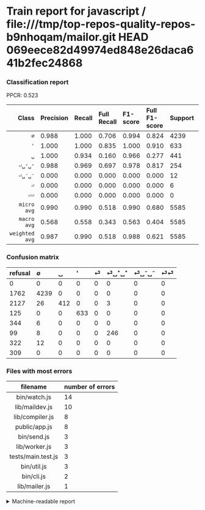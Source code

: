 # Train report for javascript / file:///tmp/top-repos-quality-repos-b9nhoqam/mailor.git HEAD 069eece82d49974ed848e26daca641b2fec24868

### Classification report

PPCR: 0.523

| Class | Precision | Recall | Full Recall | F1-score | Full F1-score | Support | Full Support | PPCR |
|------:|:----------|:-------|:------------|:---------|:---------|:--------|:-------------|:-----|
| `∅` | 0.988| 1.000| 0.706| 0.994| 0.824| 4239| 6001| 0.706 |
| `'` | 1.000| 1.000| 0.835| 1.000| 0.910| 633| 758| 0.835 |
| `␣` | 1.000| 0.934| 0.160| 0.966| 0.277| 441| 2568| 0.172 |
| `⏎␣⁺␣⁺` | 0.988| 0.969| 0.697| 0.978| 0.817| 254| 353| 0.720 |
| `⏎␣⁻␣⁻` | 0.000| 0.000| 0.000| 0.000| 0.000| 12| 334| 0.036 |
| `⏎` | 0.000| 0.000| 0.000| 0.000| 0.000| 6| 350| 0.017 |
| `⏎⏎` | 0.000| 0.000| 0.000| 0.000| 0.000| 0| 309| 0.000 |
| `micro avg` | 0.990| 0.990| 0.518| 0.990| 0.680| 5585| 10673| 0.523 |
| `macro avg` | 0.568| 0.558| 0.343| 0.563| 0.404| 5585| 10673| 0.523 |
| `weighted avg` | 0.987| 0.990| 0.518| 0.988| 0.621| 5585| 10673| 0.523 |

### Confusion matrix

|refusal|  ∅| ␣| '| ⏎| ⏎␣⁺␣⁺| ⏎␣⁻␣⁻| ⏎⏎| 
|:---|:---|:---|:---|:---|:---|:---|:---|
|0 |0 |0 |0 |0 |0 |0 |0 |
|1762 |4239 |0 |0 |0 |0 |0 |0 |
|2127 |26 |412 |0 |0 |3 |0 |0 |
|125 |0 |0 |633 |0 |0 |0 |0 |
|344 |6 |0 |0 |0 |0 |0 |0 |
|99 |8 |0 |0 |0 |246 |0 |0 |
|322 |12 |0 |0 |0 |0 |0 |0 |
|309 |0 |0 |0 |0 |0 |0 |0 |

### Files with most errors

| filename | number of errors|
|:----:|:-----|
| bin/watch.js | 14 |
| lib/maildev.js | 10 |
| lib/compiler.js | 8 |
| public/app.js | 8 |
| bin/send.js | 3 |
| lib/worker.js | 3 |
| tests/main.test.js | 3 |
| bin/util.js | 3 |
| bin/cli.js | 2 |
| lib/mailer.js | 1 |

<details>
    <summary>Machine-readable report</summary>
```json
{
  "cl_report": {"\u0027": {"f1-score": 1.0, "precision": 1.0, "recall": 1.0, "support": 633}, "macro avg": {"f1-score": 0.5625767751554648, "precision": 0.5679762028438019, "recall": 0.5575348999742379, "support": 5585}, "micro avg": {"f1-score": 0.990152193375112, "precision": 0.990152193375112, "recall": 0.990152193375112, "support": 5585}, "weighted avg": {"f1-score": 0.9884710584500086, "precision": 0.9870313187425076, "recall": 0.990152193375112, "support": 5585}, "\u2205": {"f1-score": 0.9939038686987104, "precision": 0.9878816126776975, "recall": 1.0, "support": 4239}, "\u23ce": {"f1-score": 0.0, "precision": 0.0, "recall": 0.0, "support": 6}, "\u23ce\u23ce": {"f1-score": 0.0, "precision": 0.0, "recall": 0.0, "support": 0}, "\u23ce\u2423\u207a\u2423\u207a": {"f1-score": 0.978131212723658, "precision": 0.9879518072289156, "recall": 0.968503937007874, "support": 254}, "\u23ce\u2423\u207b\u2423\u207b": {"f1-score": 0.0, "precision": 0.0, "recall": 0.0, "support": 12}, "\u2423": {"f1-score": 0.9660023446658852, "precision": 1.0, "recall": 0.9342403628117913, "support": 441}},
  "cl_report_full": {"\u0027": {"f1-score": 0.910136592379583, "precision": 1.0, "recall": 0.8350923482849604, "support": 758}, "macro avg": {"f1-score": 0.40395271518605863, "precision": 0.5679762028438019, "recall": 0.3426849439527942, "support": 10673}, "micro avg": {"f1-score": 0.6802804773034813, "precision": 0.990152193375112, "recall": 0.5181298603953902, "support": 10673}, "weighted avg": {"f1-score": 0.6213588560521891, "precision": 0.8997493249911618, "recall": 0.5181298603953902, "support": 10673}, "\u2205": {"f1-score": 0.8237465993004275, "precision": 0.9878816126776975, "recall": 0.7063822696217297, "support": 6001}, "\u23ce": {"f1-score": 0.0, "precision": 0.0, "recall": 0.0, "support": 350}, "\u23ce\u23ce": {"f1-score": 0.0, "precision": 0.0, "recall": 0.0, "support": 309}, "\u23ce\u2423\u207a\u2423\u207a": {"f1-score": 0.8172757475083057, "precision": 0.9879518072289156, "recall": 0.6968838526912181, "support": 353}, "\u23ce\u2423\u207b\u2423\u207b": {"f1-score": 0.0, "precision": 0.0, "recall": 0.0, "support": 334}, "\u2423": {"f1-score": 0.2765100671140939, "precision": 1.0, "recall": 0.16043613707165108, "support": 2568}},
  "ppcr": 0.5232830506886537
}
```
</details>
